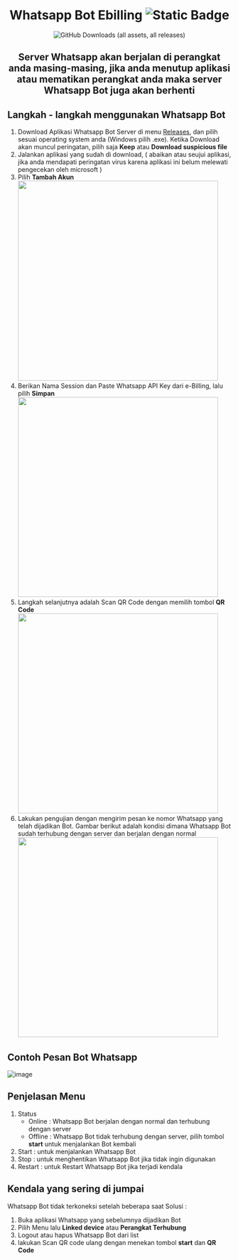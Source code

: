 <p align="center">
    <h1 align="center">Whatsapp Bot Ebilling <img alt="Static Badge" src="https://img.shields.io/badge/BETA-088fff"></h1>
</p>

<p align="center">
<img alt="GitHub Downloads (all assets, all releases)" src="https://img.shields.io/github/downloads/GMDP-Developers/Whatsapp-Bot-Ebilling/total?style=for-the-badge&label=Total%20Download&color=rgba(34%2C%20171%2C%20249%2C%200.8)">
</p>

<h2 align="center">Server Whatsapp akan berjalan di perangkat anda masing-masing, jika anda menutup aplikasi atau mematikan perangkat anda maka server Whatsapp Bot juga akan berhenti</h2>

## Langkah - langkah menggunakan Whatsapp Bot
1. Download Aplikasi Whatsapp Bot Server di menu <a href="https://github.com/GMDP-Developers/Whatsapp-Bot-Ebilling/releases">Releases</a>, dan pilih sesuai operating system anda (Windows pilih .exe). Ketika Download akan muncul peringatan, pilih saja <strong>Keep</strong> atau <strong>Download suspicious file</strong>
2. Jalankan aplikasi yang sudah di download, ( abaikan atau seujui aplikasi, jika anda mendapati peringatan virus karena aplikasi ini belum melewati pengecekan oleh microsoft )
3. Pilih <strong>Tambah Akun</strong> </br>
<img src='https://github.com/GMDP-Developers/Whatsapp-Bot-Ebilling/assets/156728028/60acb88b-3be9-4dd2-90ef-f9f27b3c92b5' width='450px'> </br>
4. Berikan Nama Session dan Paste Whatsapp API Key dari e-Billing, lalu pilih <strong>Simpan</strong> </br>
<img src='https://github.com/GMDP-Developers/Whatsapp-Bot-Ebilling/assets/156728028/f29e2d2a-2ea2-4712-b71f-7eea5e93378a' width='450px'> </br>
5. Langkah selanjutnya adalah Scan QR Code dengan memilih tombol <strong>QR Code</strong> </br>
<img src='https://github.com/GMDP-Developers/Whatsapp-Bot-Ebilling/assets/156728028/d3a12399-b648-43b6-9280-471dfe8182ec' width='450px'> </br>
6. Lakukan pengujian dengan mengirim pesan ke nomor Whatsapp yang telah dijadikan Bot. Gambar berikut adalah kondisi dimana Whatsapp Bot sudah terhubung dengan server dan berjalan dengan normal </br>
<img src='https://github.com/GMDP-Developers/Whatsapp-Bot-Ebilling/assets/156728028/3ecaef0f-7f32-4450-acf8-63f7c02b7f30' width='450px'> </br>

## Contoh Pesan Bot Whatsapp
![image](https://github.com/GMDP-Developers/Whatsapp-Bot-Ebilling/assets/52855068/94ad9a46-f0da-465f-8bdc-fe9577523fc2)


## Penjelasan Menu
1. Status
   - Online  : Whatsapp Bot berjalan dengan normal dan terhubung dengan server
   - Offline : Whatsapp Bot tidak terhubung dengan server, pilih tombol <strong>start</strong> untuk menjalankan Bot kembali
2. Start : untuk menjalankan Whatsapp Bot
3. Stop : untuk menghentikan Whatsapp Bot jika tidak ingin digunakan
4. Restart : untuk Restart Whatsapp Bot jika terjadi kendala
  
## Kendala yang sering di jumpai
Whatsapp Bot tidak terkoneksi setelah beberapa saat
Solusi : 
1. Buka aplikasi Whatsapp yang sebelumnya dijadikan Bot
2. Pilih Menu lalu <strong>Linked device</strong> atau <strong>Perangkat Terhubung</strong>
3. Logout atau hapus Whatsapp Bot dari list
4. lakukan Scan QR code ulang dengan menekan tombol <strong>start</strong> dan <strong>QR Code</strong>
